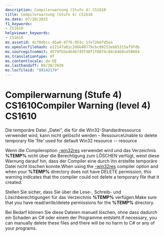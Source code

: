 ```yaml
---
description: Compilerwarnung (Stufe 4) CS1610
title: Compilerwarnung (Stufe 4) CS1610
ms.date: 07/20/2015
f1_keywords:
- CS1610
helpviewer_keywords:
- CS1610
ms.assetid: dc78dbcc-d5a0-4776-953c-1fe72b6fd5ea
ms.openlocfilehash: e22147a81c3d6b40779cbc09253eb85315af9fdb
ms.sourcegitcommit: d579fb5e4b46745fd0f1f8874c94c6469ce58604
ms.translationtype: HT
ms.contentlocale: de-DE
ms.lasthandoff: 08/30/2020
ms.locfileid: "89142179"
---
```

# <a name="compiler-warning-level-4-cs1610"></a><span data-ttu-id="4001b-103">Compilerwarnung (Stufe 4) CS1610</span><span class="sxs-lookup"><span data-stu-id="4001b-103">Compiler Warning (level 4) CS1610</span></span>
<span data-ttu-id="4001b-104">Die temporäre Datei „Datei“, die für die Win32-Standardressource verwendet wird, kann nicht gelöscht werden – Ressource</span><span class="sxs-lookup"><span data-stu-id="4001b-104">Unable to delete temporary file 'file' used for default Win32 resource -- resource</span></span>  
  
 <span data-ttu-id="4001b-105">Wenn die Compileroption [-win32res](../compiler-options/win32res-compiler-option.md) verwendet wird und das Verzeichnis **%TEMP%** nicht über die Berechtigung zum LÖSCHEN verfügt, weist diese Warnung darauf hin, dass der Compiler eine durch ihn erstellte temporäre Datei nicht löschen konnte.</span><span class="sxs-lookup"><span data-stu-id="4001b-105">When using the [-win32res](../compiler-options/win32res-compiler-option.md) compiler option and when your **%TEMP%** directory does not have DELETE permission, this warning indicates that the compiler could not delete a temporary file that it created.</span></span>  
  
 <span data-ttu-id="4001b-106">Stellen Sie sicher, dass Sie über die Lese-, Schreib- und Löschberechtigungen für das Verzeichnis **%TEMP%** verfügen.</span><span class="sxs-lookup"><span data-stu-id="4001b-106">Make sure that you have read/write/delete permissions for the **%TEMP%** directory.</span></span>  
  
 <span data-ttu-id="4001b-107">Bei Bedarf können Sie diese Dateien manuell löschen, ohne dass dadurch ein Schaden an C# oder einem der Programme entsteht.</span><span class="sxs-lookup"><span data-stu-id="4001b-107">If necessary, you can manually delete these files and there will be no harm to C# or any of your programs.</span></span>
